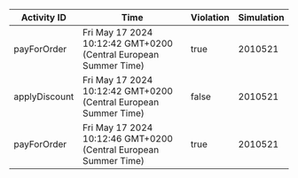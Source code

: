 | Activity ID | Time | Violation | Simulation |
| --- | --- | --- | --- |
| payForOrder | Fri May 17 2024 10:12:42 GMT+0200 (Central European Summer Time) | true | 2010521 |
| applyDiscount | Fri May 17 2024 10:12:42 GMT+0200 (Central European Summer Time) | false | 2010521 |
| payForOrder | Fri May 17 2024 10:12:46 GMT+0200 (Central European Summer Time) | true | 2010521 |